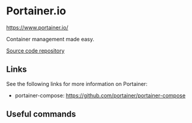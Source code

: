 # Portainer.io

https://www.portainer.io/

Container management made easy.

[Source code repository](https://github.com/portainer)

## Links

See the following links for more information on Portainer:

- portainer-compose: <https://github.com/portainer/portainer-compose>

## Useful commands

```
```
